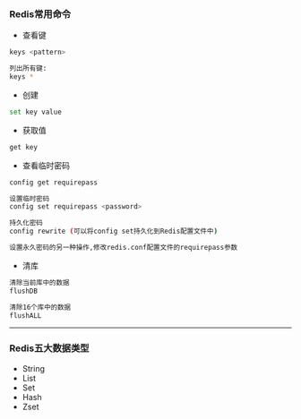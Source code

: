### Redis常用命令
- 查看键
```bash
keys <pattern>

列出所有键:
keys *
```
- 创建
```bash
set key value
```
- 获取值
```bash
get key
```
- 查看临时密码
```bash
config get requirepass

设置临时密码
config set requirepass <password>

持久化密码
config rewrite (可以将config set持久化到Redis配置文件中)

设置永久密码的另一种操作,修改redis.conf配置文件的requirepass参数
```
- 清库
```bash
清除当前库中的数据
flushDB

清除16个库中的数据
flushALL 
```
------
### Redis五大数据类型
- String
- List
- Set
- Hash
- Zset

